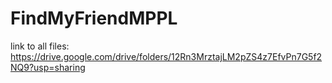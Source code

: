 # FindMyFriendMPPL

link to all files: https://drive.google.com/drive/folders/12Rn3MrztajLM2pZS4z7EfvPn7G5f2NQ9?usp=sharing
